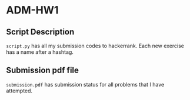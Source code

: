 # ADM-HW1

## Script Description
`script.py` has all my submission codes to hackerrank. Each new exercise has a name after a hashtag.

## Submission pdf file

`submission.pdf` has submission status for all problems that I have attempted.
